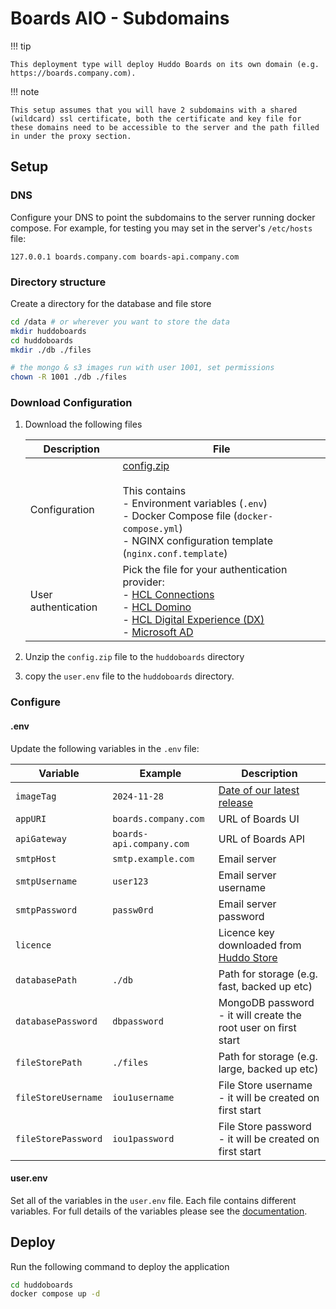 # Boards AIO - Subdomains

!!! tip

    This deployment type will deploy Huddo Boards on its own domain (e.g. https://boards.company.com).

!!! note

    This setup assumes that you will have 2 subdomains with a shared (wildcard) ssl certificate, both the certificate and key file for these domains need to be accessible to the server and the path filled in under the proxy section.

## Setup

### DNS

Configure your DNS to point the subdomains to the server running docker compose. For example, for testing you may set in the server's `/etc/hosts` file:

```
127.0.0.1 boards.company.com boards-api.company.com
```

### Directory structure

Create a directory for the database and file store

```bash
cd /data # or wherever you want to store the data
mkdir huddoboards
cd huddoboards
mkdir ./db ./files

# the mongo & s3 images run with user 1001, set permissions
chown -R 1001 ./db ./files
```

### Download Configuration

1.  Download the following files

    | Description         | File                                                                                                                                                                                                                                                   |
    | ------------------- | ------------------------------------------------------------------------------------------------------------------------------------------------------------------------------------------------------------------------------------------------------ |
    | Configuration       | [config.zip](./config.zip)</br></br>This contains</br>- Environment variables (`.env`)</br>- Docker Compose file (`docker-compose.yml`)</br>- NGINX configuration template (`nginx.conf.template`)                                                     |
    | User authentication | Pick the file for your authentication provider:</br>- [HCL Connections](../auth/connections/user.env)</br>- [HCL Domino](../auth/domino/user.env)</br>- [HCL Digital Experience (DX)](../auth/dx/user.env)</br>- [Microsoft AD](../auth/msad/user.env) |

1.  Unzip the `config.zip` file to the `huddoboards` directory
1.  copy the `user.env` file to the `huddoboards` directory.

### Configure

#### .env

Update the following variables in the `.env` file:

| Variable            | Example                  | Description                                                     |
| ------------------- | ------------------------ | --------------------------------------------------------------- |
| `imageTag`          | `2024-11-28`             | [Date of our latest release](../../releases.md)                 |
| `appURI`            | `boards.company.com`     | URL of Boards UI                                                |
| `apiGateway`        | `boards-api.company.com` | URL of Boards API                                               |
| `smtpHost`          | `smtp.example.com`       | Email server                                                    |
| `smtpUsername`      | `user123`                | Email server username                                           |
| `smtpPassword`      | `passw0rd`               | Email server password                                           |
| `licence`           |                          | Licence key downloaded from [Huddo Store](../../store/index.md) |
| `databasePath`      | `./db`                   | Path for storage (e.g. fast, backed up etc)                     |
| `databasePassword`  | `dbpassword`             | MongoDB password - it will create the root user on first start  |
| `fileStorePath`     | `./files`                | Path for storage (e.g. large, backed up etc)                    |
| `fileStoreUsername` | `iou1username`           | File Store username - it will be created on first start         |
| `fileStorePassword` | `iou1password`           | File Store password - it will be created on first start         |

#### user.env

Set all of the variables in the `user.env` file. Each file contains different variables. For full details of the variables please see the [documentation](../../env/common.md#provider-specific-options).

## Deploy

Run the following command to deploy the application

```bash
cd huddoboards
docker compose up -d
```
